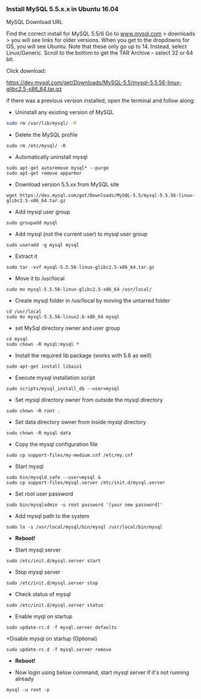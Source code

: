 ### Install MySQL 5.5.x.x in Ubuntu 16.04

MySQL Download URL

Find the correct install for MySQL 5.5/6
Go to www.mysql.com > downloads > you will see links for older versions.
When you get to the dropdowns for OS, you will see Ubuntu. Note that these only go up to 14. Instead, select Linux/Generic. 
Scroll to the bottom to get the TAR Archive – select 32 or 64 bit.

Click download:

https://dev.mysql.com/get/Downloads/MySQL-5.5/mysql-5.5.56-linux-glibc2.5-x86_64.tar.gz

if there was a previous version installed, open the terminal and follow along:

- Uninstall any existing version of MySQL

```bash
sudo rm /var/lib/mysql/ -R
```
- Delete the MySQL profile
```
sudo rm /etc/mysql/ -R
```
- Automatically uninstall mysql
```
sudo apt-get autoremove mysql* --purge
sudo apt-get remove apparmor
```
- Download version 5.5.xx from MySQL site
```
wget https://dev.mysql.com/get/Downloads/MySQL-5.5/mysql-5.5.56-linux-glibc2.5-x86_64.tar.gz
```
- Add mysql user group
```
sudo groupadd mysql
```

- Add mysql (not the current user) to mysql user group
```
sudo useradd -g mysql mysql
```

- Extract it

```
sudo tar -xvf mysql-5.5.56-linux-glibc2.5-x86_64.tar.gz
```
- Move it to /usr/local

```
sudo mv mysql-5.5.56-linux-glibc2.5-x86_64 /usr/local/
```

- Create mysql folder in /usr/local by moving the untarred folder
```
cd /usr/local
sudo mv mysql-5.5.56-linux2.6-x86_64 mysql

```

- set MySql directory owner and user group

```
cd mysql
sudo chown -R mysql:mysql *
```
- Install the required lib package (works with 5.6 as well) 

```
sudo apt-get install libaio1
```
- Execute mysql installation script

```
sudo scripts/mysql_install_db --user=mysql
```

- Set mysql directory owner from outside the mysql directory

```
sudo chown -R root .
```
- Set data directory owner from inside mysql directory

```
sudo chown -R mysql data
```
- Copy the mysql configuration file

```
sudo cp support-files/my-medium.cnf /etc/my.cnf
```
- Start mysql
```
sudo bin/mysqld_safe --user=mysql &
sudo cp support-files/mysql.server /etc/init.d/mysql.server
```
- Set root user password

```
sudo bin/mysqladmin -u root password '[your new password]'
```

- Add mysql path to the system

```
sudo ln -s /usr/local/mysql/bin/mysql /usr/local/bin/mysql
```

- **Reboot!**

- Start mysql server

```
sudo /etc/init.d/mysql.server start
```
- Stop mysql server

```
sudo /etc/init.d/mysql.server stop
```

- Check status of mysql
```
sudo /etc/init.d/mysql.server status
```

- Enable myql on startup

```
sudo update-rc.d -f mysql.server defaults
```

*Disable mysql on startup (Optional)

```
sudo update-rc.d -f mysql.server remove
```

- **Reboot!**

- Now login using below command, start mysql server if it's not running already 


```
mysql -u root -p
```
